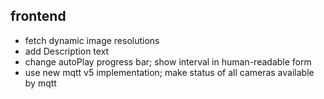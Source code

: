 ## frontend
* fetch dynamic image resolutions
* add Description text
* change autoPlay progress bar; show interval in human-readable form
* use new mqtt v5 implementation; make status of all cameras available by mqtt